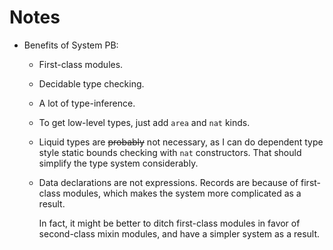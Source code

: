 Notes
=====

* Benefits of System PB:
  * First-class modules.

  * Decidable type checking.

  * A lot of type-inference.

  * To get low-level types, just add `area` and `nat` kinds.

  * Liquid types are ~~probably~~ not necessary, as I can do dependent type
    style static bounds checking with `nat` constructors. That should
    simplify the type system considerably.

  * Data declarations are not expressions. Records are because of first-class
    modules, which makes the system more complicated as a result.

    In fact, it might be better to ditch first-class modules in favor of
    second-class mixin modules, and have a simpler system as a result.
